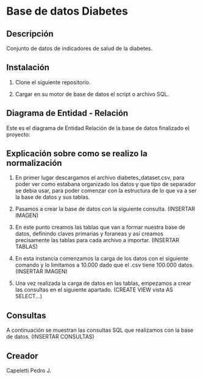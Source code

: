 # Base de datos Diabetes
## Descripción
Conjunto de datos de indicadores de salud de la diabetes.

## Instalación
   1. Clone el siguiente repositorio.
   


   2. Cargar en su motor de base de datos el script o archivo SQL.

## Diagrama de Entidad - Relación
Este es el diagrama de Entidad Relación de la base de datos finalizado el proyecto:


## Explicación sobre como se realizo la normalización
  1. En primer lugar descargamos el archivo diabetes_dataset.csv, para poder ver como estabana organizado los datos y que tipo de separador se debia usar, para poder comenzar con la estructura de lo que va a ser la base de datos y sus tablas.
  
  2. Pasamos a crear la base de datos con la siguiente consulta.
     (INSERTAR IMAGEN)
     
  3. En este punto creamos las tablas que van a formar nuestra base de datos, definindo claves primarias  y foraneas y así creamos precisamente las tablas para cada archivo a importar.
     (INSERTAR TABLAS)
  
  4. En esta instancia comenzamos la carga de los datos con el siguiente comando y lo limitamos a 10.000 dado que el .csv tiene 100.000 datos.
  (INSERTAR IMAGEN)
  
  5. Una vez realizada la carga de datos en las tablas, empezamos a crear las consultas en el siguiente apartado.
     (CREATE VIEW vista AS SELECT...)

## Consultas
A continuación se muestran las consultas SQL que realizamos con la base de datos.
(INSERTAR CONSULTAS)


## Creador
Capeletti Pedro J. 
